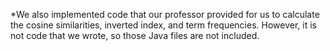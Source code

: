 *We also implemented code that our professor provided for us to calculate the cosine similarities, inverted index, and term frequencies. However, it is not code that we wrote, so those Java files are not included. 
